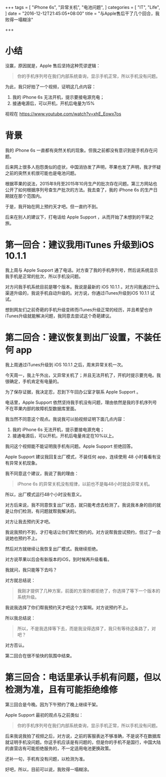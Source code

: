 +++
tags = [
  "iPhone 6s",
  "异常关机",
  "电池问题",
]
categories = [
  "IT",
  "Life",
]
date = "2016-12-12T21:45:05+08:00"
title = "与Apple售后干了几个回合，我败得一塌糊涂"

+++

# 小结

没赢，原因就是，Apple 售后坚持这种荒谬逻辑：

>你的手机序列号在我们内部系统查询，显示手机正常，所以手机没有问题。

为此，我只好拍了一个视频，证明这几点内容：

 1. 我的 iPhone 6s 无法开机，提示要接电源充电；
 2. 接通电源后，可以开机，开机后电量为15%

视视在 https://www.youtube.com/watch?v=xhE_Eowx7os

# 背景

我的 iPhone 6s 一直都有突然关机的现象。但我之前都没有意识到是手机存在问题。

后来网上很多人抱怨类似的症状，中国消协发了声明，苹果也发了声明，我才怀疑之前的突然关机很可能也是电池问题。

根据苹果的说法，2015年9月至2015年10月生产的批次存在问题。第三方网站也公开了如何根据序列号查生产批次的方法。我去查了，我的 iPhone 6s 的生产日期就在那个范围内。

于是，我开始在网上预约天才吧。但一直约不到。

后来在别人的建议下，打电话给 Apple Support ，从而开始了未想到的干架之旅。

# 第一回合：建议我用iTunes 升级到iOS 10.1.1

我上周与 Apple Support 通了电话。对方查了我的手机序列号，然后说系统显示我手机是正常的批次，所以手机没问题。

对方问我手机系统目前是哪个版本。我说是最新的 iOS 10.1.1 。对方问我通过什么渠道升级的，我说手机自动升级的。对方说，你通过iTunes升级到iOS 10.1.1 试试。

想到网友们之前奇葩的手机升级变砖而iTunes升级正常的经历，并且希望也许iTunes升级就能解决问题，我同意去尝试这个奇葩建议。

# 第二回合：建议恢复到出厂设置，不装任何 app

我上周通过iTunes升级到 iOS 10.1.1 之后，周末异常关机一次。

今天周一，我上午外出，又异常关机了；并且无法开机了，开机时提示要充电。我很确定，手机肯定有电量的。

为了保存证据，我决定忍，忍到下午回办公室才联系 Apple Support 。

电话里，Apple Support 依然坚持我手机没有问题，理由依然是我的手机序列号不在苹果内部的故障机型数据库里面。

我当然不同意这个观点。我说我可以拍视频证明下面几点内容：

 1. 我的 iPhone 6s 无法开机，提示要接电源充电；
 2. 接通电源后，可以开机，开机后电量肯定在10%以上。

我问这个视频能不能证明我手机有问题。Apple Support 拒绝回答。

Apple Support 建议我回复出厂模式，不装任何 app，连续使用 48 小时看看有没有异常关机现象。

我不同意这个建议，我说了我的理由：

>iPhone 6s 的异常关机没有规律，以前也不是每48小时就会异常关机。

所以，出厂模式运行48个小时没有意义。

对方后来说，我不同意恢复出厂状态，就只能考虑去检测了。我说我本身的目的就是让你们检测，有问题就帮我解决的。

对方让我去预约天才吧。

我说我预约不到，才打电话让你们帮忙预约的。对方说帮我尝试预约，但过了一会说她也预约不上。

然后对方就继续让我恢复出厂模式。我继续拒绝。

对方说苹果以后会有新版本的iOS，到时候再升级看看。

我就问，我只能等下去吗？

对方就总结说：

> 我刚才提供了几种方案，前面的方案你都拒绝了，你选择了等下一个版本的系统升级。

我说我选择了你们帮我预约天才吧这个方案啊。对方说预约不上。

所以我总结说：

>所以，不是我选择等下去，而是我没得选择了，我只有等待这条路了，对吧？

对方否认。

第二回合在很不愉快的氛围中结束。

# 第三回合：电话里承认手机有问题，但以检测为准，且有可能拒绝维修

第三回合是今晚。因为下午预约了晚上继续干架。

Apple Support 最初的观点与之前类似：

>你的手机序列号在我们内部系统查询，显示手机正常，所以手机没有问题。

后来我说我拍了视频之后，对方说，之前的客服表达不够准确，不是说不在数据库就证明手机没问题。你这手机应该是有问题的，但是你的手机不是国行，中国大陆的直营店有可能拒绝服务的，不一定适用电池更换政策。

还补一句，手机有没有问题，以检测为准。

好吧，所以，目前可以说，我败得一塌糊涂。
